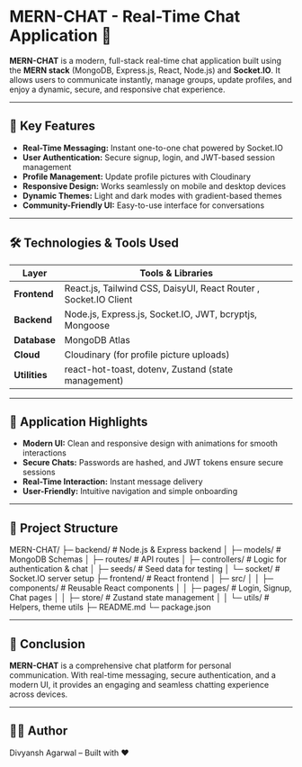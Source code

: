 # MERN-CHAT - Real-Time Chat Application 🚀

**MERN-CHAT** is a modern, full-stack real-time chat application built using the **MERN stack** (MongoDB, Express.js, React, Node.js) and **Socket.IO**. It allows users to communicate instantly, manage groups, update profiles, and enjoy a dynamic, secure, and responsive chat experience.

---

## 🌟 Key Features

- **Real-Time Messaging:** Instant one-to-one chat powered by Socket.IO  
- **User Authentication:** Secure signup, login, and JWT-based session management  
- **Profile Management:** Update profile pictures with Cloudinary  
- **Responsive Design:** Works seamlessly on mobile and desktop devices  
- **Dynamic Themes:** Light and dark modes with gradient-based themes  
- **Community-Friendly UI:** Easy-to-use interface for conversations  

---

## 🛠️ Technologies & Tools Used

| Layer        | Tools & Libraries |
|-------------|-----------------|
| **Frontend** | React.js, Tailwind CSS, DaisyUI, React Router , Socket.IO Client |
| **Backend**  | Node.js, Express.js, Socket.IO, JWT, bcryptjs, Mongoose |
| **Database** | MongoDB Atlas |
| **Cloud**    | Cloudinary (for profile picture uploads) |
| **Utilities**| react-hot-toast, dotenv, Zustand (state management) |

---

## 🎨 Application Highlights

- **Modern UI:** Clean and responsive design with animations for smooth interactions  
- **Secure Chats:** Passwords are hashed, and JWT tokens ensure secure sessions  
- **Real-Time Interaction:** Instant message delivery  
- **User-Friendly:** Intuitive navigation and simple onboarding  

---

## 📂 Project Structure

MERN-CHAT/
├─ backend/               # Node.js & Express backend
│  ├─ models/             # MongoDB Schemas
│  ├─ routes/             # API routes
│  ├─ controllers/        # Logic for authentication & chat
│  ├─ seeds/              # Seed data for testing
│  └─ socket/             # Socket.IO server setup
├─ frontend/              # React frontend
│  ├─ src/
│  │  ├─ components/      # Reusable React components
│  │  ├─ pages/           # Login, Signup, Chat pages
│  │  ├─ store/           # Zustand state management
│  │  └─ utils/           # Helpers, theme utils
├─ README.md
└─ package.json

---

## 🎉 Conclusion

**MERN-CHAT** is a comprehensive chat platform for personal communication. With real-time messaging, secure authentication, and a modern UI, it provides an engaging and seamless chatting experience across devices.

--- 

## 👨‍💻 Author
Divyansh Agarwal – Built with ❤️


